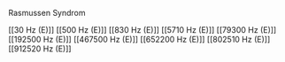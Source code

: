 Rasmussen Syndrom

[[30 Hz (E)]]
[[500 Hz (E)]]
[[830 Hz (E)]]
[[5710 Hz (E)]]
[[79300 Hz (E)]]
[[192500 Hz (E)]]
[[467500 Hz (E)]]
[[652200 Hz (E)]]
[[802510 Hz (E)]]
[[912520 Hz (E)]]